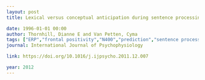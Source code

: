 ```yaml
---
layout: post
title: Lexical versus conceptual anticipation during sentence processing - Frontal positivity and N400 ERP components

date: 1996-01-01 00:00
author: Thornhill, Dianne E and Van Petten, Cyma
tags: ["ERP","frontal positivity","N400","prediction","sentence processing"]
journal: International Journal of Psychophysiology

link: https://doi.org/10.1016/j.ijpsycho.2011.12.007

year: 2012
---
```



